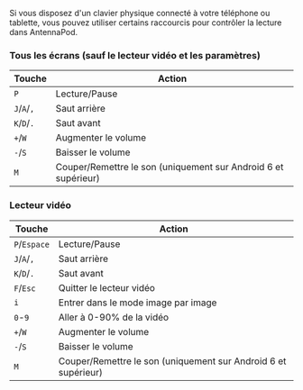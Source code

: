 Si vous disposez d'un clavier physique connecté à votre téléphone ou tablette,
vous pouvez utiliser certains raccourcis pour contrôler la lecture dans
AntennaPod.

### Tous les écrans (sauf le lecteur vidéo et les paramètres)

| Touche | Action |
| --- | --- |
| `P` | Lecture/Pause |
| `J`/`A`/`,` | Saut arrière |
| `K`/`D`/`.` | Saut avant |
| `+`/`W` | Augmenter le volume |
| `-`/`S` | Baisser le volume |
| `M` | Couper/Remettre le son (uniquement sur Android 6 et supérieur) |

### Lecteur vidéo

| Touche | Action |
| --- | --- |
| `P`/`Espace` | Lecture/Pause |
| `J`/`A`/`,` | Saut arrière |
| `K`/`D`/`.` | Saut avant |
| `F`/`Esc` | Quitter le lecteur vidéo |
| `i` | Entrer dans le mode image par image |
| `0`-`9` | Aller à 0-90% de la vidéo |
| `+`/`W` | Augmenter le volume |
| `-`/`S` | Baisser le volume |
| `M` | Couper/Remettre le son (uniquement sur Android 6 et supérieur) |
